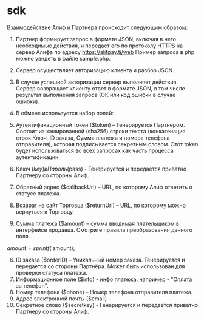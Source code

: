 # sdk
Взаимодействие Алиф и Партнера происходит следующим образом:
1.  Партнер формирует запрос в формате JSON, включая в него необходимые действия, и передает его по протоколу HTTPS на сервер Алифа по адресу https://alifpay.tj/web Пример запроса в php можно увидеть в файле sample.php.
2.  Сервер осуществляет авторизацию клиента и разбор JSON .
3.  В случае успешной авторизации сервер выполняет действия. Сервер возвращает клиенту ответ в формате JSON, в том числе результат выполнения запроса (ОК или код ошибки в случае ошибки).

2. В обмене используется набор полей:
1. Аутентификационный токен ($token) – Генерируется Партнером. Состоит из хэшированной (sha256) строки текста (конкатенация строк Ключ, ID заказа, Сумма платежа и номера телефона отправителя), которая подписывается секретным словом. Этот token будет использоваться во всех запросах как часть процесса аутентификации.
2. Ключ ($key) и Пароль ($pass) - Генерируется и передается приватно Партнеру со стороны Алиф.
3. Обратный адрес ($сallbackUrl) – URL, по которому Алиф ответить о статусе платежа.
4. Возврат на сайт Торговца ($returnUrl) – URL, по которому можно вернуться к Торговцу.
5. Сумма платежа ($amount) – сумма вводимая плательщиком в интерфейсе продавца. Смотрите правила преобразования данного поля.

$amount = sprintf('%.2f',$amount);

6. ID заказа ($orderID) – Уникальный номер заказа. Генерируется и передается со стороны Партнёра. Может быть использован для проверки статуса платежа.
7. Информационное поле ($info) - инфо платежа. например - "Оплата за телефон".
8. Номер телефона ($phone) – Номер телефона отправителя платежа.
9. Адрес электронной почты ($email) - 
10. Секретное слово ($secretkey) - Генерируется и передается приватно Партнеру со стороны Алиф.


